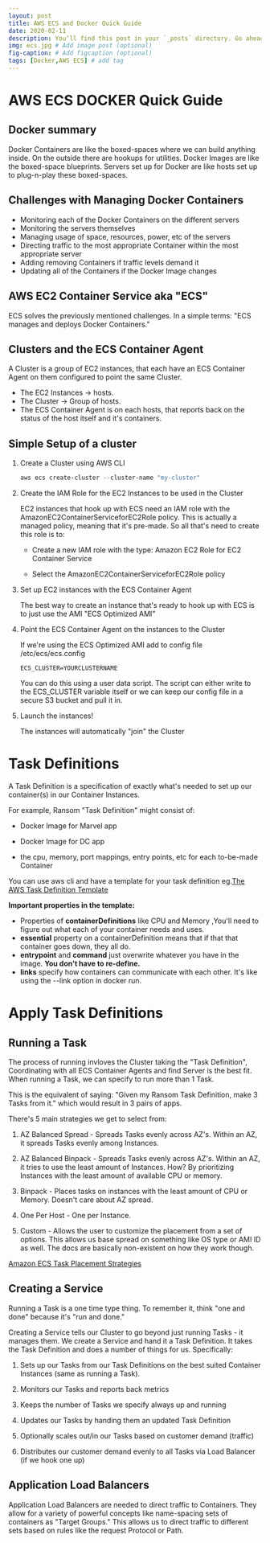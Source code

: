 ```yaml
---
layout: post
title: AWS ECS and Docker Quick Guide
date: 2020-02-11
description: You’ll find this post in your `_posts` directory. Go ahead and edit it and re-build the site to see your changes. # Add post description (optional)
img: ecs.jpg # Add image post (optional)
fig-caption: # Add figcaption (optional)
tags: [Docker,AWS ECS] # add tag
---
```


# AWS ECS DOCKER Quick Guide

## Docker summary

Docker Containers are like the boxed-spaces where we can build anything inside. 
On the outside there are hookups for utilities.
Docker Images are like the boxed-space blueprints.
Servers set up for Docker are like hosts set up to plug-n-play these boxed-spaces.

## Challenges with Managing Docker Containers

- Monitoring each of the Docker Containers on the different servers
- Monitoring the servers themselves
- Managing usage of space, resources, power, etc of the servers
- Directing traffic to the most appropriate Container within the most appropriate server
- Adding removing Containers if traffic levels demand it
- Updating all of the Containers if the Docker Image changes

## AWS EC2 Container Service aka "ECS"

ECS solves the previously mentioned challenges. In a simple terms: "ECS manages and deploys Docker Containers."

## Clusters and the ECS Container Agent

A Cluster is a group of EC2 instances, that each have an ECS Container Agent on them configured to point the same Cluster.

- The EC2 Instances -> hosts.
- The Cluster -> Group of hosts.
- The ECS Container Agent is on each hosts, that reports back on the status of the host itself and it's containers.

## Simple Setup of a cluster

1. Create a Cluster using AWS CLI

    ```powershell
    aws ecs create-cluster --cluster-name "my-cluster"
    ```

2. Create the IAM Role for the EC2 Instances to be used in the Cluster

    EC2 instances that hook up with ECS need an IAM role with the AmazonEC2ContainerServiceforEC2Role policy. This is actually a managed policy, meaning that it's pre-made. So all that's need to create this role is to:

    - Create a new IAM role with the type: Amazon EC2 Role for EC2 Container Service

    - Select the AmazonEC2ContainerServiceforEC2Role policy

3. Set up EC2 instances with the ECS Container Agent

    The best way to create an instance that's ready to hook up with ECS is to just use the AMI "ECS Optimized AMI"

4. Point the ECS Container Agent on the instances to the Cluster

    If we're using the ECS Optimized AMI add to config file /etc/ecs/ecs.config

    ```
    ECS_CLUSTER=YOURCLUSTERNAME  
    ```

    You can do this using a user data script. The script can either write to the ECS_CLUSTER variable itself or we can keep our config file in a secure S3 bucket and pull it in.

5. Launch the instances!

    The instances will automatically "join" the Cluster

# Task Definitions

A Task Definition is a specification of exactly what's needed to set up our container(s) in our Container Instances. 

For example, Ransom "Task Definition" might consist of:

- Docker Image for Marvel app

- Docker Image for DC app

- the cpu, memory, port mappings, entry points, etc for each to-be-made Container

You can use aws cli and have a template for your task definition eg.[The AWS Task Definition Template](https://docs.aws.amazon.com/AmazonECS/latest/developerguide/create-task-definition.html#task-definition-template)

**Important properties in the template:**

- Properties of **containerDefinitions** like CPU and Memory ,You'll need to figure out what each of your container needs and uses.
- **essential** property on a containerDefinition means that if that that container goes down, they all do.
- **entrypoint** and **command** just overwrite whatever you have in the image. **You don't have to re-define.**
- **links** specify how containers can communicate with each other. It's like using the --link option in docker run.

# Apply Task Definitions

## Running a Task

The process of running invloves the Cluster taking the "Task Definition", Coordinating with all ECS Container Agents and find Server is the best fit.
When running a Task, we can specify to run more than 1 Task. 

This is the equivalent of saying:
"Given my Ransom Task Definition, make 3 Tasks from it." which would result in 3 pairs of apps.

There's 5 main strategies we get to select from:

1. AZ Balanced Spread - Spreads Tasks evenly across AZ's. Within an AZ, it spreads Tasks evenly among Instances.

2. AZ Balanced Binpack - Spreads Tasks evenly across AZ's. Within an AZ, it tries to use the least amount of Instances. How? By prioritizing Instances with the least amount of available CPU or memory.

3. Binpack - Places tasks on instances with the least amount of CPU or Memory. Doesn't care about AZ spread.

4. One Per Host - One per Instance.

5. Custom - Allows the user to customize the placement from a set of options. This allows us base spread on something like OS type or AMI ID as well. The docs are basically non-existent on how they work though.

[Amazon ECS Task Placement Strategies](https://docs.aws.amazon.com/AmazonECS/latest/developerguide/task-placement-strategies.html)

## Creating a Service

Running a Task is a one time type thing. To remember it, think "one and done" because it's "run and done."

Creating a Service tells our Cluster to go beyond just running Tasks - it manages them. We create a Service and hand it a Task Definition. It takes the Task Definition and does a number of things for us. Specifically:

1. Sets up our Tasks from our Task Definitions on the best suited Container Instances (same as running a Task).

2. Monitors our Tasks and reports back metrics

3. Keeps the number of Tasks we specify always up and running

4. Updates our Tasks by handing them an updated Task Definition

5. Optionally scales out/in our Tasks based on customer demand (traffic)

6. Distributes our customer demand evenly to all Tasks via Load Balancer (if we hook one up)

## Application Load Balancers

Application Load Balancers are needed to direct traffic to Containers. They allow for a variety of powerful concepts like name-spacing sets of containers as "Target Groups." This allows us to direct traffic to different sets based on rules like the request Protocol or Path.